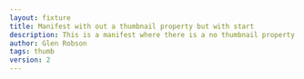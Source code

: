 ```yaml
---
layout: fixture
title: Manifest with out a thumbnail property but with start
description: This is a manifest where there is a no thumbnail property on the manifest but it does have a start property.
author: Glen Robson
tags: thumb
version: 2
---
```

